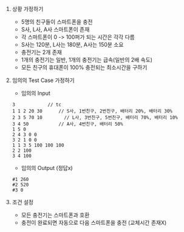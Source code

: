 1. 상황 가정하기

   - 5명의 친구들이 스마트폰을 충전
   - S사, L사, A사 스마트폰이 존재
   - 각 스마트폰이 0 -> 100퍼가 되는 시간은 각각 다름
   - S사는 120분, L사는 180분, A사는 150분 소요 
   - 충전기는 2개 존재
   - 1개의 충전기는 일반, 1개의 충전기는 급속(일반의 2배 속도)
   - 모든 친구의 휴대폰이 100% 충전되는 최소시간을 구하기

2. 임의의 Test Case 가정하기

   - 임의의 Input

   ```
   3			// tc 
   1 1 2 20 30		// S사, 1번친구, 2번친구, 배터리 20%, 배터리 30%
   2 3 5 70 10 	      // L사, 3번친구, 5번친구, 배터리 70%, 배터리 10%
   3 4 50			// A사, 4번친구, 배터리 50%
   1 5 0
   2 4 3 0 0
   3 2 1 0 0
   1 1 3 5 100 100 100
   2 2 100
   3 4 100
   ```

   - 임의의 Output (정답x)

   ```
   #1 260
   #2 520
   #3 0
   ```

3. 조건 설정

   - 모든 충전기는 스마트폰과 호환
   - 충전이 완료되면 자동으로 다음 스마트폰을 충전 (교체시간 존재X)
